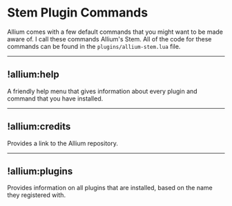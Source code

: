 # Stem Plugin Commands

Allium comes with a few default commands that you might want to be made aware of. I call these commands Allium's Stem. All of the code for these commands can be found in the `plugins/allium-stem.lua` file.
***

## !allium:help

A friendly help menu that gives information about every plugin and command that you have installed.
***

## !allium:credits

Provides a link to the Allium repository.
***

## !allium:plugins

Provides information on all plugins that are installed, based on the name they registered with.